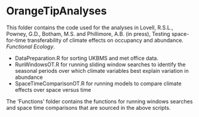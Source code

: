 # OrangeTipAnalyses

This folder contains the code used for the analyses in
Lovell, R.S.L., Powney, G.D., Botham, M.S. and Phillimore, A.B. (in press), Testing space-for-time transferability of climate effects on occupancy and abundance. _Functional Ecology_. 

- DataPreparation.R for sorting UKBMS and met office data.
- RunWindowsOT.R for running sliding window searches to identify the seasonal periods over which climate variables best explain variation in abundance 
- SpaceTimeComparisonOT.R for running models to compare climate effects over space versus time

The 'Functions' folder contains the functions for running windows searches and space time comparisons that are sourced in the above scripts. 
